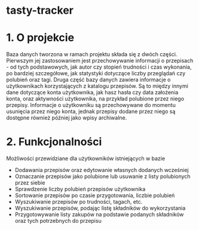 # tasty-tracker
# 1. O projekcie

Baza danych tworzona w ramach projektu składa się z dwóch części. Pierwszym jej zastosowaniem jest przechowywanie informacji o przepisach - od tych podstawowych, jak autor czy stopień trudności i czas wykonania, po bardziej szczegółowe, jak statystyki dotyczące liczby przeglądań czy polubień oraz tagi. Druga część bazy danych zawiera informacje o użytkownikach korzystających z katalogu przepisów. Są to między innymi dane dotyczące konta użytkownika, jak hasz hasła czy data założenia konta, oraz aktywności użytkownika, na przykład polubione przez niego przepisy. Informacje o użytkowniku są przechowywane do momentu usunięcia przez niego konta, jednak przepisy dodane przez niego są dostępne również później jako wpisy archiwalne.

# 2. Funkcjonalności

Możliwości przewidziane dla użytkowników istniejących w bazie

* Dodawania przepisów oraz edytowanie własnych dodanych wcześniej
* Oznaczanie przepisów jako polubione lub usuwanie z listy polubionych przez siebie
* Sprawdzenie liczby polubień przepisów użytkownika
* Sortowanie przepisów po czasie przygotowania, liczbie polubień
* Wyszukiwanie przepisów po trudności, tagach, etc.
* Wyszukiwanie przepisów, podając listę składników do wykorzystania
* Przygotowywanie listy zakupów na podstawie podanych składników oraz tych potrzebnych do przepisu

